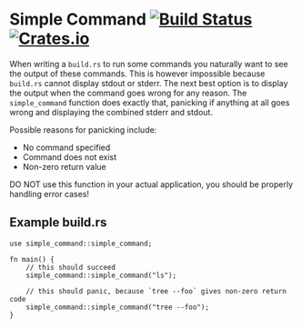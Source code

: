 # Simple Command [![Build Status](https://travis-ci.com/rukai/simple_command.svg?branch=master)](https://travis-ci.com/rukai/simple_command) [![Crates.io](https://img.shields.io/crates/v/simple_command.svg)](https://crates.io/crates/simple_command)

When writing a `build.rs` to run some commands you naturally want to see the output of these commands.
This is however impossible because `build.rs` cannot display stdout or stderr.
The next best option is to display the output when the command goes wrong for any reason.
The `simple_command` function does exactly that, panicking if anything at all goes wrong and
displaying the combined stderr and stdout.

Possible reasons for panicking include:
*   No command specified
*   Command does not exist
*   Non-zero return value

DO NOT use this function in your actual application, you should be properly handling error cases!

## Example build.rs
```
use simple_command::simple_command;

fn main() {
    // this should succeed
    simple_command::simple_command("ls");

    // this should panic, because `tree --foo` gives non-zero return code
    simple_command::simple_command("tree --foo");
}
```
